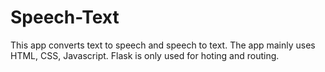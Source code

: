 # Speech-Text
This app converts text to speech and speech to text.
The app mainly uses HTML, CSS, Javascript. Flask is only used for hoting and routing. 

